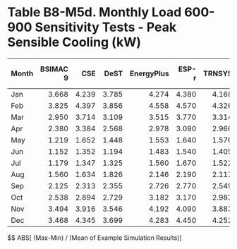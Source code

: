 # Table B8-M5d. Monthly Load 600-900 Sensitivity Tests - Peak Sensible Cooling (kW)
| Month | BSIMAC 9 |   CSE |  DeST | EnergyPlus | ESP-r | TRNSYS |     |   Min |   Max |  Mean | Dev % $$ |     | FakeIt | 
|:----- | --------:| -----:| -----:| ----------:| -----:| ------:| ---:| -----:| -----:| -----:| --------:| ---:| ------:| 
| Jan   |    3.668 | 4.239 | 3.785 |      4.274 | 4.380 |  4.168 |     | 3.668 | 4.380 | 4.086 |     17.4 |     |  4.239 | 
| Feb   |    3.825 | 4.397 | 3.856 |      4.558 | 4.570 |  4.326 |     | 3.825 | 4.570 | 4.255 |     17.5 |     |  4.397 | 
| Mar   |    2.950 | 3.714 | 3.109 |      3.515 | 3.770 |  3.314 |     | 2.950 | 3.770 | 3.395 |     24.1 |     |  3.714 | 
| Apr   |    2.380 | 3.384 | 2.568 |      2.978 | 3.090 |  2.966 |     | 2.380 | 3.384 | 2.894 |     34.7 |     |  3.384 | 
| May   |    1.219 | 1.652 | 1.448 |      1.553 | 1.640 |  1.576 |     | 1.219 | 1.652 | 1.515 |     28.6 |     |  1.652 | 
| Jun   |    1.152 | 1.352 | 1.194 |      1.483 | 1.540 |  1.405 |     | 1.152 | 1.540 | 1.354 |     28.6 |     |  1.352 | 
| Jul   |    1.179 | 1.347 | 1.325 |      1.560 | 1.670 |  1.522 |     | 1.179 | 1.670 | 1.434 |     34.2 |     |  1.347 | 
| Aug   |    1.560 | 1.634 | 1.826 |      2.146 | 2.190 |  2.117 |     | 1.560 | 2.190 | 1.912 |     32.9 |     |  1.634 | 
| Sep   |    2.125 | 2.313 | 2.355 |      2.726 | 2.770 |  2.549 |     | 2.125 | 2.770 | 2.473 |     26.1 |     |  2.313 | 
| Oct   |    2.538 | 2.894 | 2.729 |      3.182 | 3.170 |  2.983 |     | 2.538 | 3.182 | 2.916 |     22.1 |     |  2.894 | 
| Nov   |    3.494 | 3.916 | 3.546 |      4.192 | 4.090 |  3.883 |     | 3.494 | 4.192 | 3.854 |     18.1 |     |  3.916 | 
| Dec   |    3.468 | 4.345 | 3.699 |      4.283 | 4.450 |  4.252 |     | 3.468 | 4.450 | 4.083 |     24.1 |     |  4.345 | 

$$ ABS[ (Max-Min) / (Mean of Example Simulation Results)]


